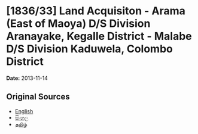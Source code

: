 # [1836/33] Land Acquisiton - Arama (East of Maoya) D/S Division Aranayake, Kegalle District - Malabe D/S Division Kaduwela, Colombo District

**Date:** 2013-11-14

## Original Sources

- [English](https://documents.gov.lk/view/extra-gazettes/2013/11/1836-33_E.pdf)
- [සිංහල](https://documents.gov.lk/view/extra-gazettes/2013/11/1836-33_S.pdf)
- [தமிழ்](https://documents.gov.lk/view/extra-gazettes/2013/11/1836-33_T.pdf)
